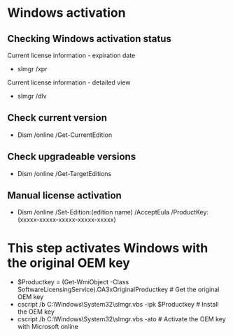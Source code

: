 # Windows activation
## Checking Windows activation status
Current license information - expiration date
- slmgr /xpr

Current license information - detailed view
- slmgr /dlv

## Check current version
- Dism /online /Get-CurrentEdition

## Check upgradeable versions
- Dism /online /Get-TargetEditions

## Manual license activation
- Dism /online /Set-Edition:(edition name) /AcceptEula /ProductKey:(xxxxx-xxxxx-xxxxx-xxxxx-xxxxx)


# This step activates Windows with the original OEM key
- $Productkey = (Get-WmiObject -Class SoftwareLicensingService).OA3xOriginalProductkey # Get the original OEM key
- cscript /b C:\Windows\System32\slmgr.vbs -ipk $Productkey # Install the OEM key
- cscript /b C:\Windows\System32\slmgr.vbs -ato # Activate the OEM key with Microsoft online
